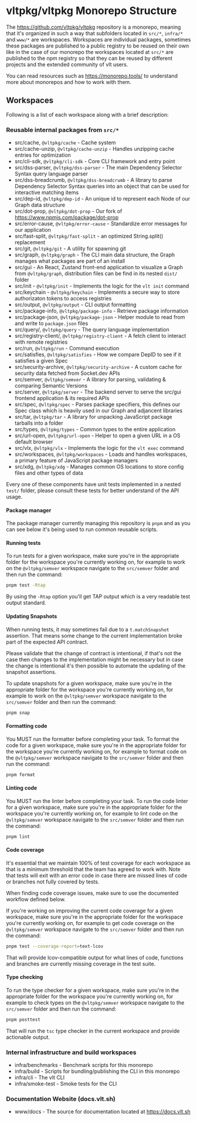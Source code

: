 # vltpkg/vltpkg Monorepo Structure

The https://github.com/vltpkg/vltpkg repository is a monorepo, meaning
that it's organized in such a way that subfolders located in `src/*`,
`infra/*` and `www/*` are workspaces. Workspaces are individual
packages, sometimes these packages are published to a public registry
to be reused on their own like in the case of our monorepo the
workspaces located at `src/*` are published to the npm registry so
that they can be reused by different projects and the extended
community of vlt users.

You can read resources such as https://monorepo.tools/ to understand
more about monorepos and how to work with them.

## Workspaces

Following is a list of each workspace along with a brief description:

### Reusable internal packages from `src/*`

- src/cache, `@vltpkg/cache` - Cache system
- src/cache-unzip, `@vltpkg/cache-unzip` - Handles unzipping cache
  entries for optimization
- src/cli-sdk, `@vltpkg/cli-sdk` - Core CLI framework and entry point
- src/dss-parser, `@vltpkg/dss-parser` - The main Dependency Selector
  Syntax query language parser
- src/dss-breadcrumb, `@vltpkg/dss-breadcrumb` - A library to parse
  Dependency Selector Syntax queries into an object that can be used
  for interactive matching items
- src/dep-id, `@vltpkg/dep-id` - An unique id to represent each Node
  of our Graph data structure
- src/dot-prop, `@vltpkg/dot-prop` - Our fork of
  https://www.npmjs.com/package/dot-prop
- src/error-cause, `@vltpkg/error-cause` - Standardize error messages
  for our application
- src/fast-split, `@vltpkg/fast-split` - an optimized String.split()
  replacement
- src/git, `@vltpkg/git` - A utility for spawning git
- src/graph, `@vltpkg/graph` - The CLI main data structure, the Graph
  manages what packages are part of an install
- src/gui - An React, Zustand front-end application to visualize a
  Graph from `@vltpkg/graph`, distribution files can be find in its
  nested `dist/` folder
- src/init - `@vltpkg/init` - Implements the logic for the `vlt init`
  command
- src/keychain - `@vltpkg/keychain` - Implements a secure way to store
  authorizaton tokens to access registries
- src/output, `@vltpkg/output` - CLI output formatting
- src/package-info, `@vltpkg/package-info` - Retrieve package
  information
- src/package-json, `@vltpkg/package-json` - Helper module to read
  from and write to `package.json` files
- src/query/, `@vltpkg/query` - The query language implementation
- src/registry-client/, `@vltpkg/registry-client` - A fetch client to
  interact with remote registries
- src/run, `@vltpkg/run` - Command execution
- src/satisfies, `@vltpkg/satisfies` - How we compare DepID to see if
  it satisfies a given Spec
- src/security-archive, `@vltpkg/security-archive` - A custom cache
  for security data fetched from Socket.dev APIs
- src/semver, `@vltpkg/semver` - A library for parsing, validating &
  comparing Semantic Versions
- src/server, `@vltpkg/server` - The backend server to serve the
  src/gui frontend application & its required APIs
- src/spec, `@vltpkg/spec` - Parses package specifiers, this defines
  our Spec class which is heavily used in our Graph and adjancent
  libraries
- src/tar, `@vltpkg/tar` - A library for unpacking JavaScript package
  tarballs into a folder
- src/types, `@vltpkg/types` - Common types to the entire application
- src/url-open, `@vltpkg/url-open` - Helper to open a given URL in a
  OS default browser
- src/vlx, `@vltpkg/vlx` - Implements the logic for the `vlt exec`
  command
- src/workspaces, `@vltpkg/workspaces` - Loads and handles workspaces,
  a primary feature of JavaScript package managers
- src/xdg, `@vltpkg/xdg` - Manages common OS locations to store config
  files and other types of data

Every one of these components have unit tests implemented in a nested
`test/` folder, please consult these tests for better understand of
the API usage.

#### Package manager

The package manager currently managing this repository is `pnpm` and
as you can see below it's being used to run common reusable scripts.

#### Running tests

To run tests for a given workspace, make sure you're in the
appropriate folder for the workspace you're currently working on, for
example to work on the `@vltpkg/semver` workspace navigate to the
`src/semver` folder and then run the command:

```bash
pnpm test -Rtap
```

By using the `-Rtap` option you'll get TAP output which is a very
readable test output standard.

#### Updating Snapshots

When running tests, it may sometimes fail due to a `t.matchSnapshot`
assertion. That means some change to the current implementation broke
part of the expected API contract.

Please validate that the change of contract is intentional, if that's
not the case then changes to the implementation might be necessary but
in case the change is intentional it's then possible to automate the
updating of the snapshot assertions.

To update snapshots for a given workspace, make sure you're in the
appropriate folder for the workspace you're currently working on, for
example to work on the `@vltpkg/semver` workspace navigate to the
`src/semver` folder and then run the command:

```bash
pnpm snap
```

#### Formatting code

You MUST run the formatter before completing your task. To format the
code for a given workspace, make sure you're in the appropriate folder
for the workspace you're currently working on, for example to format
code on the `@vltpkg/semver` workspace navigate to the `src/semver`
folder and then run the command:

```bash
pnpm format
```

#### Linting code

You MUST run the linter before completing your task. To run the code
linter for a given workspace, make sure you're in the appropriate
folder for the workspace you're currently working on, for example to
lint code on the `@vltpkg/semver` workspace navigate to the
`src/semver` folder and then run the command:

```bash
pnpm lint
```

#### Code coverage

It's essential that we maintain 100% of test coverage for each
workspace as that is a minimum threshold that the team has agreed to
work with. Note that tests will exit with an error code in case there
are missed lines of code or branches not fully covered by tests.

When finding code coverage issues, make sure to use the documented
workflow defined below.

If you're working on improving the current code coverage for a given
workspace, make sure you're in the appropriate folder for the
workspace you're currently working on, for example to get code
coverage on the `@vltpkg/semver` workspace navigate to the
`src/semver` folder and then run the command:

```bash
pnpm test --coverage-report=text-lcov
```

That will provide lcov-compatible output for what lines of code,
functions and branches are currently missing coverage in the test
suite.

#### Type checking

To run the type checker for a given workspace, make sure you're in the
appropriate folder for the workspace you're currently working on, for
example to check types on the `@vltpkg/semver` workspace navigate to
the `src/semver` folder and then run the command:

```bash
pnpm posttest
```

That will run the `tsc` type checker in the current workspace and
provide actionable output.

### Internal infrastructure and build workspaces

- infra/benchmarks - Benchmark scripts for this monorepo
- infra/build - Scripts for bundling/publishing the CLI in this
  monorepo
- infra/cli - The vlt CLI
- infra/smoke-test - Smoke tests for the CLI

### Documentation Website (docs.vlt.sh)

- www/docs - The source for documentation located at
  https://docs.vlt.sh
